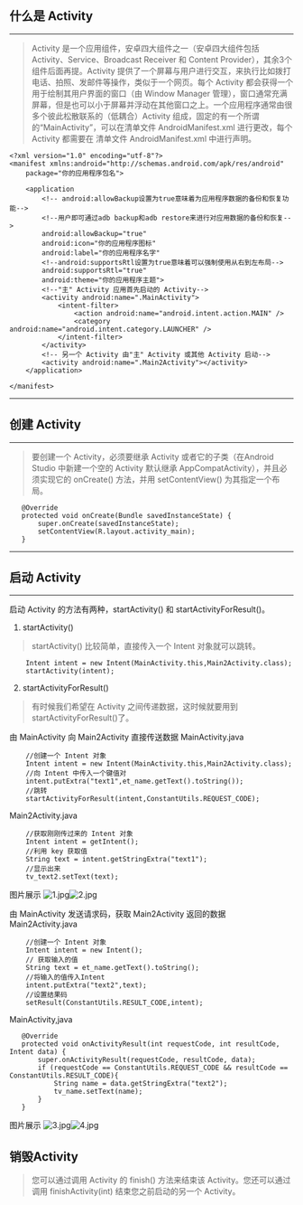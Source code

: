 ## 什么是 Activity
---
>Activity 是一个应用组件，安卓四大组件之一（安卓四大组件包括 Activity、Service、Broadcast Receiver 和 Content Provider），其余3个组件后面再提。Activity 提供了一个屏幕与用户进行交互，来执行比如拨打电话、拍照、发邮件等操作，类似于一个网页。每个 Activity 都会获得一个用于绘制其用户界面的窗口（由 Window Manager 管理），窗口通常充满屏幕，但是也可以小于屏幕并浮动在其他窗口之上。一个应用程序通常由很多个彼此松散联系的（低耦合）Activity 组成，固定的有一个所谓的“MainActivity”，可以在清单文件 AndroidManifest.xml 进行更改，每个 Activity 都需要在 清单文件
 AndroidManifest.xml 中进行声明。
```
<?xml version="1.0" encoding="utf-8"?>
<manifest xmlns:android="http://schemas.android.com/apk/res/android"
    package="你的应用程序包名">

    <application
        <!-- android:allowBackup设置为true意味着为应用程序数据的备份和恢复功能-->
        <!--用户即可通过adb backup和adb restore来进行对应用数据的备份和恢复-->
        android:allowBackup="true"
        android:icon="你的应用程序图标"
        android:label="你的应用程序名字"
        <!--android:supportsRtl设置为true意味着可以强制使用从右到左布局-->
        android:supportsRtl="true"
        android:theme="你的应用程序主题">
        <!--"主" Activity 应用首先启动的 Activity-->
        <activity android:name=".MainActivity">
            <intent-filter>
                <action android:name="android.intent.action.MAIN" />
                <category android:name="android.intent.category.LAUNCHER" />
            </intent-filter>
        </activity>
        <!-- 另一个 Activity 由"主" Activity 或其他 Activity 启动-->
        <activity android:name=".Main2Activity"></activity>
    </application>

</manifest>
```
---
## 创建 Activity
---
>要创建一个 Activity，必须要继承 Activity 或者它的子类（在Android Studio 中新建一个空的 Activity 默认继承 AppCompatActivity），并且必须实现它的 onCreate() 方法，并用 setContentView() 为其指定一个布局。
 ```
    @Override
    protected void onCreate(Bundle savedInstanceState) {
        super.onCreate(savedInstanceState);
        setContentView(R.layout.activity_main);
    }
```
---
## 启动 Activity
---
启动 Activity 的方法有两种，startActivity() 和 startActivityForResult()。
1. startActivity()
>startActivity() 比较简单，直接传入一个 Intent 对象就可以跳转。
```
    Intent intent = new Intent(MainActivity.this,Main2Activity.class);
    startActivity(intent);
```
2. startActivityForResult()
>有时候我们希望在 Activity 之间传递数据，这时候就要用到 startActivityForResult()了。

由 MainActivity 向 Main2Activity 直接传送数据
MainActivity.java
```
    //创建一个 Intent 对象
    Intent intent = new Intent(MainActivity.this,Main2Activity.class);
    //向 Intent 中传入一个键值对
    intent.putExtra("text1",et_name.getText().toString());
    //跳转
    startActivityForResult(intent,ConstantUtils.REQUEST_CODE);
```
Main2Activity.java
```
    //获取刚刚传过来的 Intent 对象
    Intent intent = getIntent();
    //利用 key 获取值
    String text = intent.getStringExtra("text1");
    //显示出来
    tv_text2.setText(text);
```
图片展示
![1.jpg](http://upload-images.jianshu.io/upload_images/10539135-b8c6b94081f144f4.jpg?imageMogr2/auto-orient/strip%7CimageView2/2/w/1240)![2.jpg](http://upload-images.jianshu.io/upload_images/10539135-e9ec2145971dc951.jpg?imageMogr2/auto-orient/strip%7CimageView2/2/w/1240)

由 MainActivity 发送请求码，获取 Main2Activity 返回的数据
Main2Activity.java
```
    //创建一个 Intent 对象
    Intent intent = new Intent();
    // 获取输入的值
    String text = et_name.getText().toString();
    //将输入的值传入Intent
    intent.putExtra("text2",text);
    //设置结果码
    setResult(ConstantUtils.RESULT_CODE,intent);
```
MainActivity,java
 ```
    @Override
    protected void onActivityResult(int requestCode, int resultCode, Intent data) {
        super.onActivityResult(requestCode, resultCode, data);
        if (requestCode == ConstantUtils.REQUEST_CODE && resultCode == ConstantUtils.RESULT_CODE){
            String name = data.getStringExtra("text2");
            tv_name.setText(name);
        }
    }
```
图片展示
![3.jpg](http://upload-images.jianshu.io/upload_images/10539135-a557b49d1660d32b.jpg?imageMogr2/auto-orient/strip%7CimageView2/2/w/1240)![4.jpg](http://upload-images.jianshu.io/upload_images/10539135-105525060a4e4be2.jpg?imageMogr2/auto-orient/strip%7CimageView2/2/w/1240)
## 销毁Activity
>您可以通过调用 Activity 的 finish() 方法来结束该 Activity。您还可以通过调用 finishActivity(int) 结束您之前启动的另一个 Activity。







